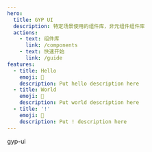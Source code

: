 ```yaml
---
hero:
  title: GYP UI
  description: 特定场景使用的组件库，非元组件组件库
  actions:
    - text: 组件库
      link: /components
    - text: 快速开始
      link: /guide
features:
  - title: Hello
    emoji: 💎
    description: Put hello description here
  - title: World
    emoji: 🌈
    description: Put world description here
  - title: '!'
    emoji: 🚀
    description: Put ! description here
---
```


gyp-ui
